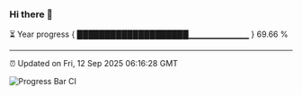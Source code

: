 ### Hi there 👋

⏳ Year progress { ████████████████████▁▁▁▁▁▁▁▁▁▁ } 69.66 %

---

⏰ Updated on Fri, 12 Sep 2025 06:16:28 GMT

![Progress Bar CI](https://github.com/Shyam-Makwana/GitHub-Actions-Demo/workflows/Progress%20Bar%20CI/badge.svg)
